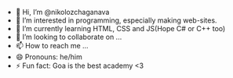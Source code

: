 - 👋 Hi, I’m @nikolozchaganava
- 👀 I’m interested in programming, especially making web-sites.
- 🌱 I’m currently learning HTML, CSS and JS(Hope C# or C++ too)
- 💞️ I’m looking to collaborate on ...
- 📫 How to reach me ...
- 😄 Pronouns: he/him
- ⚡ Fun fact: Goa is the best academy <3

<!---
nikolozchaganava/nikolozchaganava is a ✨ special ✨ repository because its `README.md` (this file) appears on your GitHub profile.
You can click the Preview link to take a look at your changes.
--->
